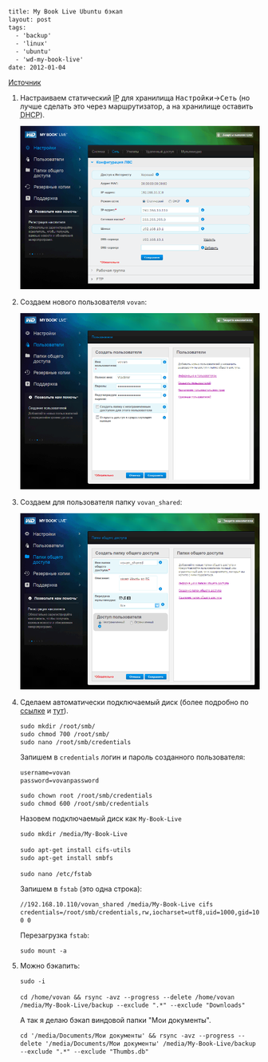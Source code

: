 ```
title: My Book Live Ubuntu бэкап
layout: post
tags:
  - 'backup'
  - 'linux'
  - 'ubuntu'
  - 'wd-my-book-live'
date: 2012-01-04
```

[Источник](http://statuscritical.co.za/node/40)


1.  Настраиваем статический <acronym title="Internet Protocol">IP</acronym> для хранилища <kbd>Настройки</kbd>→<kbd>Сеть</kbd> (но лучше сделать это через маршрутизатор, а на хранилище оставить <acronym title="Dynamic Host Configuration Protocol">DHCP</acronym>).

    ![Настройка статического IP](/images/my-book-live-ubuntu-backup/my-book-live-ubuntu-backup__configure-1.png)

2.  Создаем нового пользователя `vovan`:

    ![Добавление нового пользователя](/images/my-book-live-ubuntu-backup/my-book-live-ubuntu-backup__configure-2.png)


3.  Создаем для пользователя папку `vovan_shared`:

    ![Добавление папки для пользователя](/images/my-book-live-ubuntu-backup/my-book-live-ubuntu-backup__configure-3.png)


4.  Сделаем автоматически подключаемый диск (более подробно по [ссылке](http://ubuntuforums.org/showthread.php?t=1658828) и [тут](https://help.ubuntu.com/community/MountWindowsSharesPermanently)).

    ```
    sudo mkdir /root/smb/
    sudo chmod 700 /root/smb/
    sudo nano /root/smb/credentials
    ```

    Запишем в `credentials` логин и пароль созданного пользователя:

    ```
    username=vovan
    password=vovanpassword
    ```

    ```
    sudo chown root /root/smb/credentials
    sudo chmod 600 /root/smb/credentials
    ```

    Назовем подключаемый диск как `My-Book-Live`

    ```
    sudo mkdir /media/My-Book-Live

    sudo apt-get install cifs-utils
    sudo apt-get install smbfs

    sudo nano /etc/fstab
    ```

    Запишем в `fstab` (это одна строка):

    ```
    //192.168.10.110/vovan_shared /media/My-Book-Live cifs credentials=/root/smb/credentials,rw,iocharset=utf8,uid=1000,gid=1000 0 0
    ```

    Перезагрузка `fstab`:

    ```
    sudo mount -a
    ```


5.  Можно бэкапить:

    ```
    sudo -i

    cd /home/vovan && rsync -avz --progress --delete /home/vovan /media/My-Book-Live/backup --exclude ".*" --exclude "Downloads"
    ```

    А так я делаю бэкап виндовой папки "Мои документы".

    ```
    cd '/media/Documents/Мои документы' && rsync -avz --progress --delete '/media/Documents/Мои документы' /media/My-Book-Live/backup --exclude ".*" --exclude "Thumbs.db"
    ```
